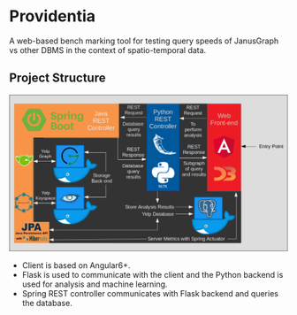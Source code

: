 # Providentia
A web-based bench marking tool for testing query speeds of JanusGraph vs other DBMS in the context of spatio-temporal data.

## Project Structure

![Providentia Structure](assets/Providentia.png "Providentia Structure")

* Client is based on Angular6+.
* Flask is used to communicate with the client and the Python backend is used for analysis and machine learning.
* Spring REST controller communicates with Flask backend and queries the database.
